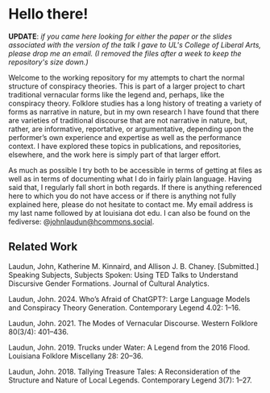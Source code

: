 # Hello there!

**UPDATE**: *if you came here looking for either the paper or the slides associated with the version of the talk I gave to UL's College of Liberal Arts, please drop me an email. (I removed the files after a week to keep the repository's size down.)*

Welcome to the working repository for my attempts to chart the normal structure of conspiracy theories. This is part of a larger project to chart traditional vernacular forms like the legend and, perhaps, like the conspiracy theory. Folklore studies has a long history of treating a variety of forms as narrative in nature, but in my own research I have found that there are varieties of traditional discourse that are not narrative in nature, but, rather, are informative, reportative, or argumentative, depending upon the performer’s own experience and expertise as well as the performance context. I have explored these topics in publications, and repositories, elsewhere, and the work here is simply part of that larger effort.

As much as possible I try both to be accessible in terms of getting at files as well as in terms of documenting what I do in fairly plain language. Having said that, I regularly fall short in both regards. If there is anything referenced here to which you do not have access or if there is anything not fully explained here, please do not hesitate to contact me. My email address is my last name followed by at louisiana dot edu. I can also be found on the fediverse: @johnlaudun@hcommons.social.

## Related Work

Laudun, John, Katherine M. Kinnaird, and Allison J. B. Chaney. [Submitted.] Speaking Subjects, Subjects Spoken: Using TED Talks to Understand Discursive Gender Formations. Journal of Cultural Analytics. 

Laudun, John. 2024. Who’s Afraid of ChatGPT?: Large Language Models and Conspiracy Theory Generation. Contemporary Legend 4.02: 1–16.

Laudun, John. 2021. The Modes of Vernacular Discourse. Western Folklore 80(3/4): 401–436.

Laudun, John. 2019. Trucks under Water: A Legend from the 2016 Flood. Louisiana Folklore Miscellany 28: 20–36. 

Laudun, John. 2018. Tallying Treasure Tales: A Reconsideration of the Structure and Nature of Local Legends. Contemporary Legend 3(7): 1–27.